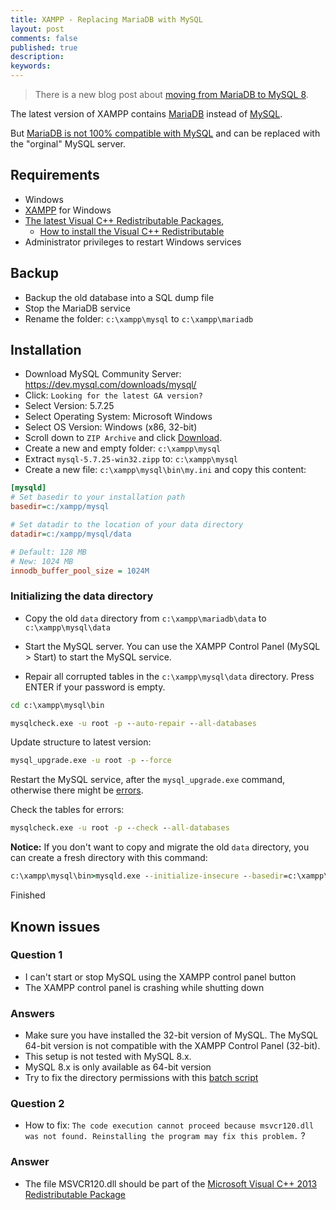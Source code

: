 ```yaml
---
title: XAMPP - Replacing MariaDB with MySQL
layout: post
comments: false
published: true
description: 
keywords: 
---
```


> There is a new blog post about [moving from MariaDB to MySQL 8](https://odan.github.io/2019/11/17/xampp-replacing-mariadb-with-mysql-8.html).

The latest version of XAMPP contains [MariaDB](https://mariadb.org/) instead of [MySQL](https://www.mysql.com/).

But [MariaDB is not 100% compatible with MySQL](https://mariadb.com/kb/en/mariadb/mariadb-vs-mysql-compatibility/) 
and can be replaced with the "orginal" MySQL server.

## Requirements

* Windows
* [XAMPP](https://www.apachefriends.org) for Windows
* [The latest Visual C++ Redistributable Packages](https://support.microsoft.com/en-us/help/2977003/the-latest-supported-visual-c-downloads), 
  * [How to install the Visual C++ Redistributable](https://www.groovypost.com/howto/fix-visual-c-plus-plus-redistributable-windows-10/)
* Administrator privileges to restart Windows services

## Backup

* Backup the old database into a SQL dump file
* Stop the MariaDB service
* Rename the folder: `c:\xampp\mysql` to `c:\xampp\mariadb`

## Installation

* Download MySQL Community Server: <https://dev.mysql.com/downloads/mysql/>
* Click: `Looking for the latest GA version?`
* Select Version: 5.7.25
* Select Operating System: Microsoft Windows
* Select OS Version: Windows (x86, 32-bit)
* Scroll down to `ZIP Archive` and click [Download](https://dev.mysql.com/get/Downloads/MySQL-5.7/mysql-5.7.25-win32.zip).
* Create a new and empty folder: `c:\xampp\mysql`
* Extract `mysql-5.7.25-win32.zipp` to: `c:\xampp\mysql`
* Create a new file: `c:\xampp\mysql\bin\my.ini` and copy this content:

```ini
[mysqld]
# Set basedir to your installation path
basedir=c:/xampp/mysql

# Set datadir to the location of your data directory
datadir=c:/xampp/mysql/data

# Default: 128 MB
# New: 1024 MB
innodb_buffer_pool_size = 1024M
```

### Initializing the data directory

* Copy the old `data` directory from `c:\xampp\mariadb\data` to  `c:\xampp\mysql\data`

* Start the MySQL server. You can use the XAMPP Control Panel (MySQL > Start) to start the MySQL service.

* Repair all corrupted tables in the `c:\xampp\mysql\data` directory. Press ENTER if your password is empty.

```cmd
cd c:\xampp\mysql\bin
```

```cmd
mysqlcheck.exe -u root -p --auto-repair --all-databases
```

Update structure to latest version:

```cmd
mysql_upgrade.exe -u root -p --force
```

Restart the MySQL service, after the `mysql_upgrade.exe` command, 
otherwise there might be [errors](https://stackoverflow.com/questions/6288103/native-table-performance-schema-has-the-wrong-structure).

Check the tables for errors:
  
```cmd
mysqlcheck.exe -u root -p --check --all-databases
```

**Notice:** If you don't want to copy and migrate the old `data` directory, you can create a fresh directory 
with this command:

```cmd
c:\xampp\mysql\bin>mysqld.exe --initialize-insecure --basedir=c:\xampp\mysql --datadir=c:\xampp\mysql\data
```

Finished

## Known issues

### Question 1

* I can't start or stop MySQL using the XAMPP control panel button
* The XAMPP control panel is crashing while shutting down

### Answers

* Make sure you have installed the 32-bit version of MySQL. 
The MySQL 64-bit version is not compatible with the XAMPP Control Panel (32-bit).
* This setup is not tested with MySQL 8.x.
* MySQL 8.x is only available as 64-bit version
* Try to fix the directory permissions with this [batch script](https://odan.github.io/2017/01/13/reset-windows-folder-permissions.html)

### Question 2

* How to fix: `The code execution cannot proceed because msvcr120.dll was not found. Reinstalling the program may fix this problem.` ?

### Answer

* The file MSVCR120.dll should be part of the [Microsoft Visual C++ 2013 Redistributable Package](https://www.microsoft.com/en-us/download/details.aspx?id=40784)
